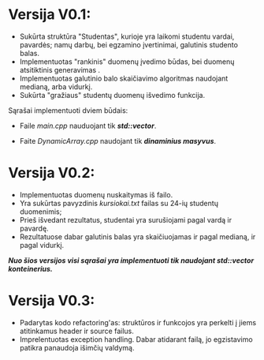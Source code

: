 # Versija V0.1:
*  Sukūrta struktūra "Studentas", kurioje yra laikomi studentu vardai, pavardės; namų darbų, bei egzamino įvertinimai, galutinis studento balas.
*  Implementuotas "rankinis" duomenų įvedimo būdas, bei duomenų atsitiktinis generavimas .
*  Implementuotas galutinio balo skaičiavimo algoritmas naudojant medianą, arba vidurkį.
*  Sukūrta "gražiaus" studentų duomenų išvedimo funkcija.

Sąrašai implementuoti dviem būdais:

* Faile *main.cpp* nauduojant tik ***std::vector***.

* Faite *DynamicArray.cpp* naudojant tik ***dinaminius masyvus***.

# Versija V0.2:

* Implementuotas duomenų nuskaitymas iš failo.
* Yra sukūrtas pavyzdinis *kursiokai.txt* failas su 24-ių studentų duomenimis;
* Prieš išvedant rezultatus, studentai yra surušiojami pagal vardą ir pavardę.
* Rezultatuose dabar galutinis balas yra skaičiuojamas ir pagal medianą, ir pagal vidurkį.

***Nuo šios versijos visi sąrašai yra implementuoti tik naudojant std::vector konteinerius.***

# Versija V0.3:

* Padarytas kodo refactoring'as: struktūros ir funkcojos yra perkelti į jiems atitinkamus header ir source failus.
* Imprelentuotas exception handling. Dabar atidarant failą, jo egzistavimo patikra panaudoja išimčių valdymą.

